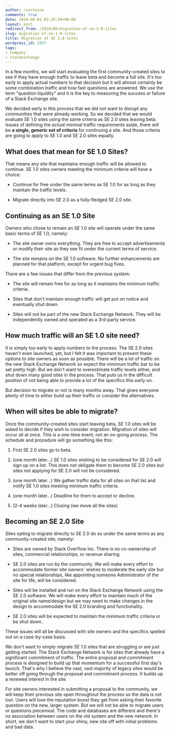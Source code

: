 ```yaml
---
author: rcartaino
comments: true
date: 2010-06-01 03:29:59+00:00
layout: post
redirect_from: /2010/06/migration-of-se-1-0-sites
slug: migration-of-se-1-0-sites
title: Migration of SE 1.0 Sites
wordpress_id: 3357
tags:
- company
- stackexchange
---
```


In a few months, we will start evaluating the first community-created sites to see if they have enough traffic to leave beta and become a full site. It's too early to apply actual numbers to that decision but it will almost certainly be some combination traffic and how fast questions are answered. We use the term "question liquidity" and it is the key to measuring the success or failure of a Stack Exchange site.

We decided early in this process that we did not want to disrupt any communities that were already working. So we decided that we would evaluate SE 1.0 sites using the same criteria as SE 2.0 sites leaving beta. Issues of defining the _actual_ minimal traffic requirements aside, there will be **a single, generic set of criteria** for continuing a site. And those criteria are going to apply to SE 1.0 and SE 2.0 sites equally.


## What does that mean for SE 1.0 Sites?


That means any site that maintains enough traffic will be allowed to continue. SE 1.0 sites owners meeting the minimum criteria will have a choice:



	
  * Continue for free under the same terms as SE 1.0 for as long as they maintain the traffic levels.

	
  * Migrate directly into SE 2.0 as a fully-fledged SE 2.0 site.




## Continuing as an SE 1.0 Site


Owners who chose to remain an SE 1.0 site will operate under the same basic terms of SE 1.0, namely:



	
  * The site owner owns everything. They are free to accept advertisements or modify their site as they see fit under the current terms of service.

	
  * The site remains on the SE 1.0 software. No further enhancements are planned for that platform, except for urgent bug fixes.


There are a few issues that differ from the previous system:

	
  * The site will remain free for as long as it maintains the minimum traffic criteria.

	
  * Sites that don't maintain enough traffic will get put on notice and eventually shut down.

	
  * Sites will not be part of the new Stack Exchange Network. They will be independently owned and operated as a 3rd-party service.




## How much traffic will an SE 1.0 site need?


It is simply too early to apply numbers to the process. The SE 2.0 sites haven't even launched, yet, but I felt it was important to present these options to site owners as soon as possible. There will be a lot of traffic on the new Stack Exchange Network so expect the minimum traffic bar to be set pretty high. But we don't want to overestimate traffic levels either, and shut down many good sites in the process. That puts us in the difficult position of not being able to provide a lot of the specifics this early on.

But decision to migrate or not is many months away. That gives everyone plenty of time to either build up their traffic or consider the alternatives.


## When will sites be able to migrate?


Once the community-created sites start leaving beta, SE 1.0 sites will be asked to decide if they wish to consider migration. Migration of sites will occur all at once. This is a one-time event, not an on-going process. The schedule and procedure will go something like this:



	
  1. First SE 2.0 sites go to beta.

	
  2. (one month later...) SE 1.0 sites wishing to be considered for SE 2.0 will sign up on a list. This does not obligate them to become SE 2.0 sites but sites not applying for SE 2.0 will not be considered.

	
  3. (one month later...) We gather traffic data for all sites on that list and notify SE 1.0 sites meeting minimum traffic criteria.

	
  4. (one month later...) Deadline for them to accept or decline.

	
  5. (2-4 weeks later...) Closing (we move all the sites)




## Becoming an SE 2.0 Site


Sites opting to migrate directly to SE 2.0 do so under the same terms as any community-created site, namely:



	
  * Sites are owned by Stack Overflow Inc. There is no co-ownership of sites, commercial relationships, or revenue sharing.

	
  * SE 2.0 sites are run by the community. We will make every effort to accommodate former site owners' wishes to moderate the early site but no special relationships, like appointing someone Administrator of the site for life, will be considered.

	
  * Sites will be installed and run on the Stack Exchange Network using the SE 2.0 software. We will make every effort to maintain much of the original site name/design but we may need to make changes in the design to accommodate the SE 2.0 branding and functionality.

	
  * SE 2.0 sites will be expected to maintain the minimum traffic criteria or be shut down.


These issues will all be discussed with site owners and the specifics spelled out on a case-by-case basis.

We don't want to simply migrate SE 1.0 sites that are struggling or are just getting started. The Stack Exchange Network is for sites that already have a significant commitment of traffic. The entire proposal and commitment process is designed to build up that momentum for a successful first day's launch. That's why I believe the vast, vast majority of legacy sites would be better off going through the proposal and commitment process. It builds up a renewed interest in the site.

For site owners interested in submitting a proposal to the community, we will keep their previous site open throughout the process so the data is not lost. Users will love the reputation boost they get from asking their favorite question on the new, larger system. But we will not be able to migrate users or questions piecemeal. The code and databases are different and there's no association between users on the old system and the new network. In short, we don't want to start your shiny, new site off with initial problems and bad data.
